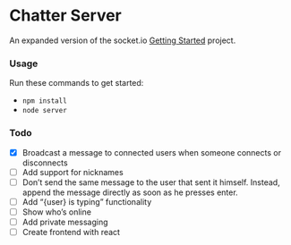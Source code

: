 # Chatter Server

An expanded version of the socket.io [Getting Started](http://socket.io/get-started/chat/) project.

### Usage

Run these commands to get started:

* `npm install`
* `node server`

### Todo

- [x] Broadcast a message to connected users when someone connects or disconnects
- [ ] Add support for nicknames
- [ ] Don’t send the same message to the user that sent it himself. Instead, append the message directly as soon as he presses enter.
- [ ] Add “{user} is typing” functionality
- [ ] Show who’s online
- [ ] Add private messaging
- [ ] Create frontend with react